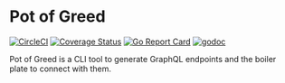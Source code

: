# Pot of Greed

[![CircleCI](https://circleci.com/gh/zwzn/potofgreed/tree/master.svg?style=shield)](https://circleci.com/gh/zwzn/potofgreed/tree/master)
[![Coverage Status](https://coveralls.io/repos/github/zwzn/potofgreed/badge.svg?branch=master)](https://coveralls.io/github/zwzn/potofgreed?branch=master)
[![Go Report Card](https://goreportcard.com/badge/github.com/zwzn/potofgreed)](https://goreportcard.com/report/github.com/zwzn/potofgreed)
[![godoc](https://godoc.org/github.com/zwzn/potofgreed?status.svg)](https://godoc.org/github.com/zwzn/potofgreed)

Pot of Greed is a CLI tool to generate GraphQL endpoints and the boiler plate to
connect with them.
